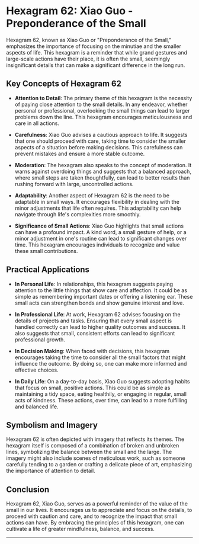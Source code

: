 # Hexagram 62: Xiao Guo - Preponderance of the Small

Hexagram 62, known as Xiao Guo or "Preponderance of the Small," emphasizes the importance of focusing on the minutiae and the smaller aspects of life. This hexagram is a reminder that while grand gestures and large-scale actions have their place, it is often the small, seemingly insignificant details that can make a significant difference in the long run.

## Key Concepts of Hexagram 62

- **Attention to Detail**: The primary theme of this hexagram is the necessity of paying close attention to the small details. In any endeavor, whether personal or professional, overlooking the small things can lead to larger problems down the line. This hexagram encourages meticulousness and care in all actions.

- **Carefulness**: Xiao Guo advises a cautious approach to life. It suggests that one should proceed with care, taking time to consider the smaller aspects of a situation before making decisions. This carefulness can prevent mistakes and ensure a more stable outcome.

- **Moderation**: The hexagram also speaks to the concept of moderation. It warns against overdoing things and suggests that a balanced approach, where small steps are taken thoughtfully, can lead to better results than rushing forward with large, uncontrolled actions.

- **Adaptability**: Another aspect of Hexagram 62 is the need to be adaptable in small ways. It encourages flexibility in dealing with the minor adjustments that life often requires. This adaptability can help navigate through life's complexities more smoothly.

- **Significance of Small Actions**: Xiao Guo highlights that small actions can have a profound impact. A kind word, a small gesture of help, or a minor adjustment in one's routine can lead to significant changes over time. This hexagram encourages individuals to recognize and value these small contributions.

## Practical Applications

- **In Personal Life**: In relationships, this hexagram suggests paying attention to the little things that show care and affection. It could be as simple as remembering important dates or offering a listening ear. These small acts can strengthen bonds and show genuine interest and love.

- **In Professional Life**: At work, Hexagram 62 advises focusing on the details of projects and tasks. Ensuring that every small aspect is handled correctly can lead to higher quality outcomes and success. It also suggests that small, consistent efforts can lead to significant professional growth.

- **In Decision Making**: When faced with decisions, this hexagram encourages taking the time to consider all the small factors that might influence the outcome. By doing so, one can make more informed and effective choices.

- **In Daily Life**: On a day-to-day basis, Xiao Guo suggests adopting habits that focus on small, positive actions. This could be as simple as maintaining a tidy space, eating healthily, or engaging in regular, small acts of kindness. These actions, over time, can lead to a more fulfilling and balanced life.

## Symbolism and Imagery

Hexagram 62 is often depicted with imagery that reflects its themes. The hexagram itself is composed of a combination of broken and unbroken lines, symbolizing the balance between the small and the large. The imagery might also include scenes of meticulous work, such as someone carefully tending to a garden or crafting a delicate piece of art, emphasizing the importance of attention to detail.

## Conclusion

Hexagram 62, Xiao Guo, serves as a powerful reminder of the value of the small in our lives. It encourages us to appreciate and focus on the details, to proceed with caution and care, and to recognize the impact that small actions can have. By embracing the principles of this hexagram, one can cultivate a life of greater mindfulness, balance, and success.

---

